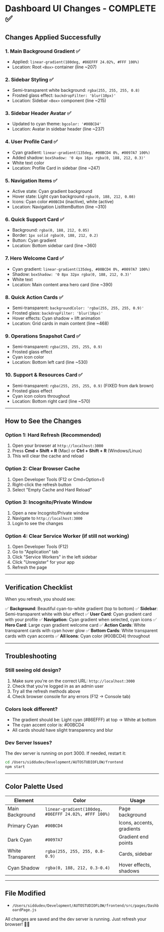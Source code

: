 # Dashboard UI Changes - COMPLETE ✅

## Changes Applied Successfully

### 1. **Main Background Gradient** ✅
- Applied: `linear-gradient(180deg, #86EFFF 24.02%, #FFF 100%)`
- Location: Root `<Box>` container (line ~207)

### 2. **Sidebar Styling** ✅
- Semi-transparent white background: `rgba(255, 255, 255, 0.8)`
- Frosted glass effect: `backdropFilter: 'blur(10px)'`
- Location: Sidebar `<Box>` component (line ~215)

### 3. **Sidebar Header Avatar** ✅
- Updated to cyan theme: `bgcolor: '#00BCD4'`
- Location: Avatar in sidebar header (line ~237)

### 4. **User Profile Card** ✅
- Cyan gradient: `linear-gradient(135deg, #00BCD4 0%, #0097A7 100%)`
- Added shadow: `boxShadow: '0 4px 16px rgba(0, 188, 212, 0.3)'`
- White text color
- Location: Profile Card in sidebar (line ~247)

### 5. **Navigation Items** ✅
- Active state: Cyan gradient background
- Hover state: Light cyan background `rgba(0, 188, 212, 0.08)`
- Icons: Cyan color `#00BCD4` (inactive), white (active)
- Location: Navigation ListItemButton (line ~310)

### 6. **Quick Support Card** ✅
- Background: `rgba(0, 188, 212, 0.05)`
- Border: `1px solid rgba(0, 188, 212, 0.2)`
- Button: Cyan gradient
- Location: Bottom sidebar card (line ~360)

### 7. **Hero Welcome Card** ✅
- Cyan gradient: `linear-gradient(135deg, #00BCD4 0%, #0097A7 100%)`
- Shadow: `boxShadow: '0 8px 32px rgba(0, 188, 212, 0.3)'`
- White text
- Location: Main content area hero card (line ~390)

### 8. **Quick Action Cards** ✅
- Semi-transparent: `backgroundColor: 'rgba(255, 255, 255, 0.9)'`
- Frosted glass: `backdropFilter: 'blur(10px)'`
- Hover effects: Cyan shadow + lift animation
- Location: Grid cards in main content (line ~468)

### 9. **Operations Snapshot Card** ✅
- Semi-transparent: `rgba(255, 255, 255, 0.9)`
- Frosted glass effect
- Cyan icon color
- Location: Bottom left card (line ~530)

### 10. **Support & Resources Card** ✅
- Semi-transparent: `rgba(255, 255, 255, 0.9)` (FIXED from dark brown)
- Frosted glass effect
- Cyan icon colors throughout
- Location: Bottom right card (line ~570)

---

## How to See the Changes

### Option 1: Hard Refresh (Recommended)
1. Open your browser at `http://localhost:3000`
2. Press **Cmd + Shift + R** (Mac) or **Ctrl + Shift + R** (Windows/Linux)
3. This will clear the cache and reload

### Option 2: Clear Browser Cache
1. Open Developer Tools (F12 or Cmd+Option+I)
2. Right-click the refresh button
3. Select "Empty Cache and Hard Reload"

### Option 3: Incognito/Private Window
1. Open a new Incognito/Private window
2. Navigate to `http://localhost:3000`
3. Login to see the changes

### Option 4: Clear Service Worker (if still not working)
1. Open Developer Tools (F12)
2. Go to "Application" tab
3. Click "Service Workers" in the left sidebar
4. Click "Unregister" for your app
5. Refresh the page

---

## Verification Checklist

When you refresh, you should see:

✅ **Background**: Beautiful cyan-to-white gradient (top to bottom)
✅ **Sidebar**: Semi-transparent white with blur effect
✅ **User Card**: Cyan gradient card with your profile
✅ **Navigation**: Cyan gradient when selected, cyan icons
✅ **Hero Card**: Large cyan gradient welcome card
✅ **Action Cards**: White transparent cards with cyan hover glow
✅ **Bottom Cards**: White transparent cards with cyan accents
✅ **All Icons**: Cyan color (#00BCD4) throughout

---

## Troubleshooting

### Still seeing old design?
1. Make sure you're on the correct URL: `http://localhost:3000`
2. Check that you're logged in as an admin user
3. Try all the refresh methods above
4. Check browser console for any errors (F12 → Console tab)

### Colors look different?
- The gradient should be: Light cyan (#86EFFF) at top → White at bottom
- The cyan accent color is: #00BCD4
- All cards should have slight transparency and blur

### Dev Server Issues?
The dev server is running on port 3000. If needed, restart it:
```bash
cd /Users/siddudev/Development/AUTOSTUDIOFLOW/frontend
npm start
```

---

## Color Palette Used

| Element | Color | Usage |
|---------|-------|-------|
| Main Background | `linear-gradient(180deg, #86EFFF 24.02%, #FFF 100%)` | Page background |
| Primary Cyan | `#00BCD4` | Icons, accents, gradients |
| Dark Cyan | `#0097A7` | Gradient end points |
| White Transparent | `rgba(255, 255, 255, 0.8-0.9)` | Cards, sidebar |
| Cyan Shadow | `rgba(0, 188, 212, 0.3-0.4)` | Hover effects, shadows |

---

## File Modified
- `/Users/siddudev/Development/AUTOSTUDIOFLOW/frontend/src/pages/DashboardPage.js`

All changes are saved and the dev server is running. Just refresh your browser! 🎨✨
